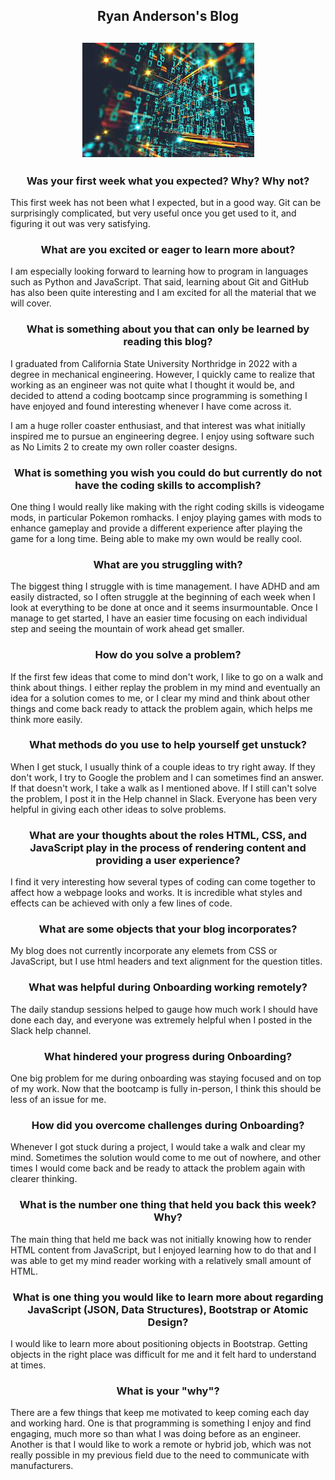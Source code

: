 <h2 align="center">Ryan Anderson's Blog </h2>
<h2 align="center"><img src="blogimage1.jpg" alt="Floating Numbers"></h2>

<h3 align="center">Was your first week what you expected? Why? Why not?</h3>

  This first week has not been what I expected, but in a good way.  Git can be surprisingly complicated,
but very useful once you get used to it, and figuring it out was very satisfying.

<h3 align="center">What are you excited or eager to learn more about?</h3>

  I am especially looking forward to learning how to program in languages such as Python and JavaScript.
That said, learning about Git and GitHub has also been quite interesting and I am excited for all the
material that we will cover.

<h3 align="center">What is something about you that can only be learned by reading this blog?</h3>

  I graduated from California State University Northridge in 2022 with a degree in mechanical engineering. 
However, I quickly came to realize that working as an engineer was not quite what I thought it would be, 
and decided to attend a coding bootcamp since programming is something I have enjoyed and found interesting
whenever I have come across it.

  I am a huge roller coaster enthusiast, and that interest was what initially inspired me to pursue an
engineering degree.  I enjoy using software such as No Limits 2 to create my own roller coaster designs.

<h3 align="center">What is something you wish you could do but currently do not have the coding skills to accomplish?</h3>

One thing I would really like making with the right coding skills is videogame mods, in particular Pokemon romhacks.  I enjoy playing games with mods to enhance gameplay and provide a different experience after playing the game for a long time.  Being able to make my own would be really cool.

<h3 align="center">What are you struggling with?</h3>

The biggest thing I struggle with is time management.  I have ADHD and am easily distracted, so I often struggle at the beginning of each week when I look at everything to be done at once and it seems insurmountable.  Once I manage to get started, I have an easier time focusing on each individual step and seeing the mountain of work ahead get smaller.

<h3 align="center">How do you solve a problem? </h3>

If the first few ideas that come to mind don't work, I like to go on a walk and think
about things.  I either replay the problem in my mind and eventually an idea for a
solution comes to me, or I clear my mind and think about other things and come back
ready to attack the problem again, which helps me think more easily.

<h3 align="center">What methods do you use to help yourself get unstuck?</h3>

When I get stuck, I usually think of a couple ideas to try right away.  If they don't work, I try to Google the problem and I can sometimes find an answer.  If that doesn't work, I take a walk as I mentioned above.  If I still can't solve the problem, I post it in the Help channel in Slack.  Everyone has been very helpful in
giving each other ideas to solve problems.

<h3 align="center">What are your thoughts about the roles HTML, CSS, and JavaScript play in the process of rendering content and providing a user experience?</h3>

I find it very interesting how several types of coding can come together to affect how a webpage looks and works. It is incredible what styles and effects can be achieved with only a few lines of code.

<h3 align="center">What are some objects that your blog incorporates?</h3>

My blog does not currently incorporate any elemets from CSS or JavaScript, but I use html headers and text alignment for the question titles.

<h3 align="center">What was helpful during Onboarding working remotely?</h3>

The daily standup sessions helped to gauge how much work I should have done each day,
and everyone was extremely helpful when I posted in the Slack help channel.

<h3 align="center">What hindered your progress during Onboarding?</h3>

One big problem for me during onboarding was staying focused and on top of my work.  Now that the bootcamp is fully in-person, I think this should be less of an issue for me.

<h3 align="center">How did you overcome challenges during Onboarding?</h3>

Whenever I got stuck during a project, I would take a walk and clear my mind.  Sometimes the solution would come to me out of nowhere, and other times I would come back and be ready to attack the problem again with clearer thinking.

<h3 align="center">What is the number one thing that held you back this week? Why?</h3>

The main thing that held me back was not initially knowing how to render HTML content from JavaScript, but I enjoyed learning how to do that and I was able to get my mind reader working with a relatively small amount of HTML.

<h3 align="center">What is one thing you would like to learn more about regarding JavaScript (JSON, Data Structures), Bootstrap or Atomic Design?</h3>

I would like to learn more about positioning objects in Bootstrap.  Getting objects in the right place was difficult for me and it felt hard to understand at times.

<h3 align="center">What is your "why"?</h3>

There are a few things that keep me motivated to keep coming each day and working hard.  One is that programming is something I enjoy and find engaging, much more so than what I was doing before as an engineer.  Another is that I would like to work a remote or hybrid job, which was not really possible in my previous field due to the need to communicate with manufacturers.
